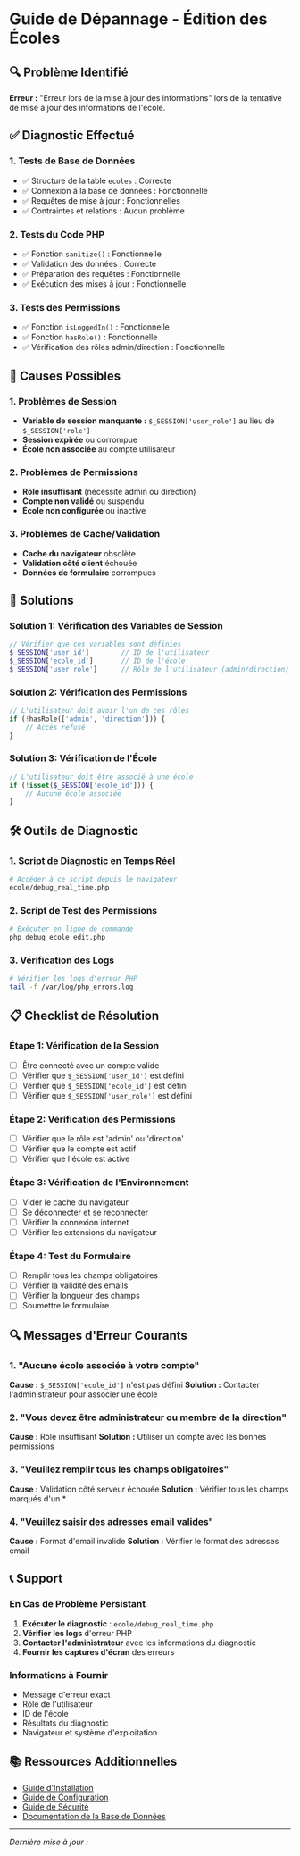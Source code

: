 # Guide de Dépannage - Édition des Écoles

## 🔍 Problème Identifié

**Erreur :** "Erreur lors de la mise à jour des informations" lors de la tentative de mise à jour des informations de l'école.

## ✅ Diagnostic Effectué

### 1. Tests de Base de Données
- ✅ Structure de la table `ecoles` : Correcte
- ✅ Connexion à la base de données : Fonctionnelle
- ✅ Requêtes de mise à jour : Fonctionnelles
- ✅ Contraintes et relations : Aucun problème

### 2. Tests du Code PHP
- ✅ Fonction `sanitize()` : Fonctionnelle
- ✅ Validation des données : Correcte
- ✅ Préparation des requêtes : Fonctionnelle
- ✅ Exécution des mises à jour : Fonctionnelle

### 3. Tests des Permissions
- ✅ Fonction `isLoggedIn()` : Fonctionnelle
- ✅ Fonction `hasRole()` : Fonctionnelle
- ✅ Vérification des rôles admin/direction : Fonctionnelle

## 🚨 Causes Possibles

### 1. Problèmes de Session
- **Variable de session manquante :** `$_SESSION['user_role']` au lieu de `$_SESSION['role']`
- **Session expirée** ou corrompue
- **École non associée** au compte utilisateur

### 2. Problèmes de Permissions
- **Rôle insuffisant** (nécessite admin ou direction)
- **Compte non validé** ou suspendu
- **École non configurée** ou inactive

### 3. Problèmes de Cache/Validation
- **Cache du navigateur** obsolète
- **Validation côté client** échouée
- **Données de formulaire** corrompues

## 🔧 Solutions

### Solution 1: Vérification des Variables de Session
```php
// Vérifier que ces variables sont définies
$_SESSION['user_id']        // ID de l'utilisateur
$_SESSION['ecole_id']       // ID de l'école
$_SESSION['user_role']      // Rôle de l'utilisateur (admin/direction)
```

### Solution 2: Vérification des Permissions
```php
// L'utilisateur doit avoir l'un de ces rôles
if (!hasRole(['admin', 'direction'])) {
    // Accès refusé
}
```

### Solution 3: Vérification de l'École
```php
// L'utilisateur doit être associé à une école
if (!isset($_SESSION['ecole_id'])) {
    // Aucune école associée
}
```

## 🛠️ Outils de Diagnostic

### 1. Script de Diagnostic en Temps Réel
```bash
# Accéder à ce script depuis le navigateur
ecole/debug_real_time.php
```

### 2. Script de Test des Permissions
```bash
# Exécuter en ligne de commande
php debug_ecole_edit.php
```

### 3. Vérification des Logs
```bash
# Vérifier les logs d'erreur PHP
tail -f /var/log/php_errors.log
```

## 📋 Checklist de Résolution

### Étape 1: Vérification de la Session
- [ ] Être connecté avec un compte valide
- [ ] Vérifier que `$_SESSION['user_id']` est défini
- [ ] Vérifier que `$_SESSION['ecole_id']` est défini
- [ ] Vérifier que `$_SESSION['user_role']` est défini

### Étape 2: Vérification des Permissions
- [ ] Vérifier que le rôle est 'admin' ou 'direction'
- [ ] Vérifier que le compte est actif
- [ ] Vérifier que l'école est active

### Étape 3: Vérification de l'Environnement
- [ ] Vider le cache du navigateur
- [ ] Se déconnecter et se reconnecter
- [ ] Vérifier la connexion internet
- [ ] Vérifier les extensions du navigateur

### Étape 4: Test du Formulaire
- [ ] Remplir tous les champs obligatoires
- [ ] Vérifier la validité des emails
- [ ] Vérifier la longueur des champs
- [ ] Soumettre le formulaire

## 🔍 Messages d'Erreur Courants

### 1. "Aucune école associée à votre compte"
**Cause :** `$_SESSION['ecole_id']` n'est pas défini
**Solution :** Contacter l'administrateur pour associer une école

### 2. "Vous devez être administrateur ou membre de la direction"
**Cause :** Rôle insuffisant
**Solution :** Utiliser un compte avec les bonnes permissions

### 3. "Veuillez remplir tous les champs obligatoires"
**Cause :** Validation côté serveur échouée
**Solution :** Vérifier tous les champs marqués d'un *

### 4. "Veuillez saisir des adresses email valides"
**Cause :** Format d'email invalide
**Solution :** Vérifier le format des adresses email

## 📞 Support

### En Cas de Problème Persistant
1. **Exécuter le diagnostic** : `ecole/debug_real_time.php`
2. **Vérifier les logs** d'erreur PHP
3. **Contacter l'administrateur** avec les informations du diagnostic
4. **Fournir les captures d'écran** des erreurs

### Informations à Fournir
- Message d'erreur exact
- Rôle de l'utilisateur
- ID de l'école
- Résultats du diagnostic
- Navigateur et système d'exploitation

## 📚 Ressources Additionnelles

- [Guide d'Installation](../README.md)
- [Guide de Configuration](../SCHOOL_SETUP_GUIDE.md)
- [Guide de Sécurité](../SECURITY_ENCRYPTION_GUIDE.md)
- [Documentation de la Base de Données](../database/naklass_db.sql)

---

*Dernière mise à jour : <?php echo date('d/m/Y H:i:s'); ?>*
